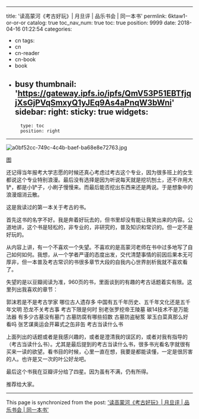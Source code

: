 
---
title: '读高蒙河《考古好玩》| 月旦评 | 品乐书会 | 同一本书'
permlink: 6ktaw1-or-or-or
catalog: true
toc_nav_num: true
toc: true
position: 9999
date: 2018-04-16 01:22:54
categories:
- cn
tags:
- cn
- cn-reader
- cn-book
- book
- busy
thumbnail: 'https://gateway.ipfs.io/ipfs/QmV53P51EBTfjqjXsGjPVqSmxyQ1yJEq9As4aPnqW3bWni'
sidebar:
    right:
        sticky: true
widgets:
    -
        type: toc
        position: right
---


![a0bf52cc-749c-4c4b-baef-ba68e8e72763.jpg](https://gateway.ipfs.io/ipfs/QmV53P51EBTfjqjXsGjPVqSmxyQ1yJEq9As4aPnqW3bWni)


[图](http://jpkc.fudan.edu.cn/picture/article/62/5b/97/90587db84e898fc0d083e3edaa80/a0bf52cc-749c-4c4b-baef-ba68e8e72763.jpg)

还记得当年报考大学志愿的时候还真心考虑过考古这个专业，因为很多班上的女生都说这个专业特别浪漫。最后没有选择是因为听说每天就是挖坑刨土，还不许用大铲，都是小铲子，小刷子慢慢来。而最后能否挖出东西来还是两说。于是想象中的浪漫烟消云散。

这是我读过的第一本关于考古的书。

首先这书的名字不好。我是奔着好玩去的，但书里却没有能让我笑出来的内容。公道地讲，这个书是轻松的，非专业的，非研究的，普及知识和常识的。但一定不是好玩的。

从内容上讲，有一个不喜欢一个失望。不喜欢的是高蒙河老师在书中过多地写了自己如何如何。我想，从一个学者严谨的态度出发，交代清楚事情的前因后果本无可厚非，但一本普及考古常识的书很多章节大段的自我内心世界剖析我就不喜欢看了。

失望的是以豆瓣阅读为准，960页的书，里面谈到的有趣的考古话题着实有限。这里列出我喜欢的章节：

郭沫若是不是考古学家
哪位古人遗存多
中国有五千年历史、五千年文化还是五千年文明
恐龙不关考古事
考古下限是何时
别老张罗挖帝王陵墓
碳14技术不是万能法器
有多少古墓没有墓门
古墓防腐有哪些招数
古墓防盗秘笈
翠玉白菜真那么好看吗
张艺谋奥运会开幕式之缶非缶
考古当读什么书

上面列出的话题或者是我感兴趣的，或者是澄清我的误区的，或者对我有指导的（考古当读什么书）。尤其是最后提到的考古当读什么书，很多书光看名字就很有买来一读的欲望。看书目的时候，心里一直在想，我要是都能读懂，一定是很厉害的人。也许是又一次的叶公好龙吧。

最后这个书我在豆瓣评分给了四星。因为虽有不满，仍有所得。

推荐给大家。

- - -

This page is synchronized from the post: ['读高蒙河《考古好玩》| 月旦评 | 品乐书会 | 同一本书'](https://steemit.com/@weisheng167388/6ktaw1-or-or-or)
